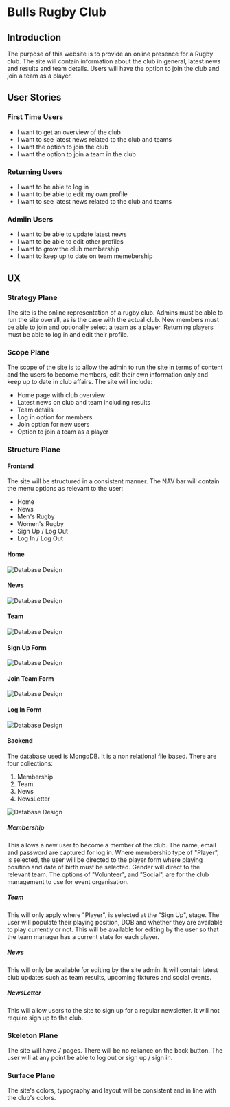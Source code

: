 # Bulls Rugby Club
## Introduction
The purpose of this website is to provide an online presence for a Rugby club.
The site will contain information about the club in general, latest news and 
results and team details. Users will have the option to join the club and 
join a team as a player. 

## User Stories

### First Time Users

+ I want to get an overview of the club
+ I want to see latest news related to the club and teams
+ I want the option to join the club
+ I want the option to join a team in the club

### Returning Users

+ I want to be able to log in
+ I want to be able to edit my own profile
+ I want to see latest news related to the club and teams

### Admiin Users

+ I want to be able to update latest news
+ I want to be able to edit other profiles
+ I want to grow the club membership
+ I want to keep up to date on team memebership

## UX

### Strategy Plane

The site is the online representation of a rugby club. Admins must be able to 
run the site overall, as is the case with the actual club. New members  must be 
able to join and optionally select a team as a player. Returning players must 
be able to log in and edit their profile. 

### Scope Plane

The scope of the site is to allow the admin to run the site in terms of content and
 the users to become members, edit their own information only and keep up to date
 in club affairs. 
 The site will include:
 + Home page with club overview
 + Latest news on club and team including results
 + Team details
 + Log in option for members
 + Join option for new users
 + Option to join a team as a player


### Structure Plane

#### Frontend

The site will be structured in a consistent manner. The NAV bar will contain 
the menu options as relevant to the user:
+ Home
+ News
+ Men's Rugby
+ Women's Rugby
+ Sign Up / Log Out
+ Log In / Log Out

#### Home
![Database Design](/readme_images/home.png)

#### News
![Database Design](/readme_images/news.png)

#### Team
![Database Design](/readme_images/team.png)

#### Sign Up Form
![Database Design](/readme_images/member_sign_form.png)

#### Join Team Form
![Database Design](/readme_images/team_join_form.png)

#### Log In Form
![Database Design](/readme_images/log_in.png)


#### Backend

The database used is MongoDB. It is a non relational file based.
There are four collections:

1. Membership
2. Team
3. News
4. NewsLetter



![Database Design](/readme_images/database.png)

##### Membership

This allows a new user to become a member of the club. The name, email and password
are captured for log in.
Where membership type of "Player", is selected, the user will be 
directed to the player form where playing position and date of birth must be selected.
Gender will direct to the relevant team.
The options of "Volunteer", and "Social", are for the club management to use for event organisation.

##### Team

This will only apply where "Player", is selected at the "Sign Up", stage.
The user will populate their playing position, DOB and whether they are available to play currently or not.
This will be available for editing by the user so that the team manager has a current state for each player.


##### News

This will only be available for editing by the site admin. It will contain 
latest club updates such as team results, upcoming fixtures and social events.

##### NewsLetter

This will allow users to the site to sign up for a regular newsletter. It will not require sign up to the club.



### Skeleton Plane 

The site will have 7 pages. There will be no reliance on the back button. 
The user will at any point be able to log out or sign up / sign in.

### Surface Plane

The site's colors, typography and layout will be consistent and in line with the club's colors.


